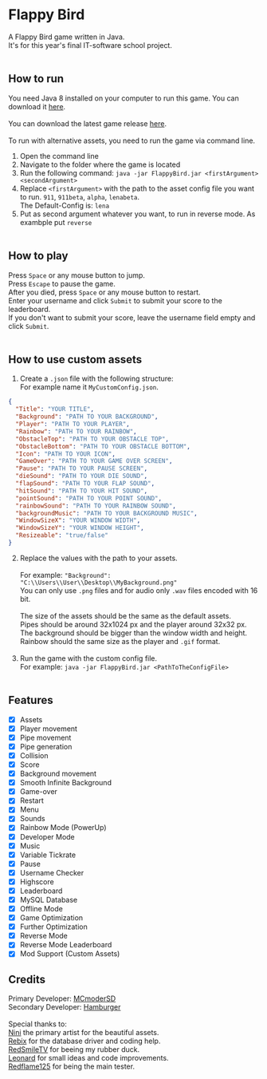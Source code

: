 # Flappy Bird

A Flappy Bird game written in Java.
<Br>
It's for this year's final IT-software school project.
<br> <br>
## How to run
You need Java 8 installed on your computer to run this game.
You can download it [here](https://www.java.com/de/download/manual.jsp).
<br> <br>
You can download the latest game release [here](https://github.com/MCmoderSD/FlappyBird/releases/latest).
<br> <br>
To run with alternative assets, you need to run the game via command line.
1. Open the command line
2. Navigate to the folder where the game is located
3. Run the following command: `java -jar FlappyBird.jar <firstArgument> <secondArgument>`
4. Replace `<firstArgument>` with the path to the asset config file you want to run. `911`, `911beta`, `alpha`, `lenabeta`. <br> The Default-Config is: `lena`
5. Put as second argument whatever you want, to run in reverse mode. As exambple put `reverse`
   <br> <br>
## How to play
Press `Space` or any mouse button to jump.
<br>
Press `Escape` to pause the game.
<br>
After you died, press `Space` or any mouse button to restart.
<br>
Enter your username and click `Submit` to submit your score to the leaderboard.
<br>
If you don't want to submit your score, leave the username field empty and click `Submit`.
<br> <br>
## How to use custom assets
1. Create a `.json` file with the following structure: <br> For example name it `MyCustomConfig.json`.
```json
{
  "Title": "YOUR TITLE",
  "Background": "PATH TO YOUR BACKGROUND",
  "Player": "PATH TO YOUR PLAYER",
  "Rainbow": "PATH TO YOUR RAINBOW",
  "ObstacleTop": "PATH TO YOUR OBSTACLE TOP",
  "ObstacleBottom": "PATH TO YOUR OBSTACLE BOTTOM",
  "Icon": "PATH TO YOUR ICON",
  "GameOver": "PATH TO YOUR GAME OVER SCREEN",
  "Pause": "PATH TO YOUR PAUSE SCREEN",
  "dieSound": "PATH TO YOUR DIE SOUND",
  "flapSound": "PATH TO YOUR FLAP SOUND",
  "hitSound": "PATH TO YOUR HIT SOUND",
  "pointSound": "PATH TO YOUR POINT SOUND",
  "rainbowSound": "PATH TO YOUR RAINBOW SOUND",
  "backgroundMusic": "PATH TO YOUR BACKGROUND MUSIC",
  "WindowSizeX": "YOUR WINDOW WIDTH",
  "WindowSizeY": "YOUR WINDOW HEIGHT",
  "Resizeable": "true/false"
}
```
2. Replace the values with the path to your assets.
   <br> <br> For example: `"Background": "C:\\Users\\User\\Desktop\\MyBackground.png"`
   <br> You can only use `.png` files and for audio only `.wav` files encoded with 16 bit.
   <br> <br> The size of the assets should be the same as the default assets.
   <br> Pipes should be around 32x1024 px and the player around 32x32 px.
   <br> The background should be bigger than the window width and height.
   <br> Rainbow should the same size as the player and `.gif` format.
   <br> <br>
3. Run the game with the custom config file.
   <br> For example: `java -jar FlappyBird.jar <PathToTheConfigFile>` <br> <br>
## Features

- [x] Assets
- [x] Player movement
- [x] Pipe movement
- [x] Pipe generation
- [x] Collision
- [x] Score
- [x] Background movement
- [x] Smooth Infinite Background
- [x] Game-over
- [x] Restart
- [x] Menu
- [x] Sounds
- [x] Rainbow Mode (PowerUp)
- [x] Developer Mode
- [x] Music
- [x] Variable Tickrate
- [x] Pause
- [x] Username Checker
- [x] Highscore
- [x] Leaderboard
- [x] MySQL Database 
- [x] Offline Mode
- [x] Game Optimization
- [x] Further Optimization
- [x] Reverse Mode 
- [x] Reverse Mode Leaderboard
- [x] Mod Support (Custom Assets)

## Credits

Primary Developer: [MCmoderSD](https://github.com/MCmoderSD/) <br>
Secondary Developer: [Hamburger](https://github.com/HamburgerPaul) <br> <br>
Special thanks to: <br>
[Nini](https://www.instagram.com/nini_125x/) the primary artist for the beautiful assets.
<Br>
[Rebix](https://github.com/Reebix) for the database driver and coding help.
<Br>
[RedSmileTV](https://github.com/RedSmileTV) for beeing my rubber duck.
<Br> 
[Leonard](https://github.com/Leo-160905) for small ideas and code improvements.
<Br>
 [Redflame125](https://github.com/Redflame125) for being the main tester.